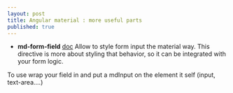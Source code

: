 ```yaml
---
layout: post
title: Angular material : more useful parts
published: true
---
```


* **md-form-field** [doc](https://material.angular.io/components/input/overview)
Allow to style form input the material way. This directive is more  about styling that behavior, so it can be integrated with your form logic. 

To use wrap your field in <md-form-field> and put a mdInput on the element it self (input, text-area....)
